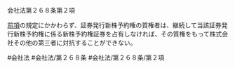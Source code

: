 会社法第２６８条第２項

[前項](会社法＿＿＿＿第２６８条第１項)の規定にかかわらず、証券発行新株予約権の質権者は、継続して当該証券発行新株予約権に係る新株予約権証券を占有しなければ、その質権をもって株式会社その他の第三者に対抗することができない。

#会社法
#会社法/第２６８条
#会社法/第２６８条/第２項
